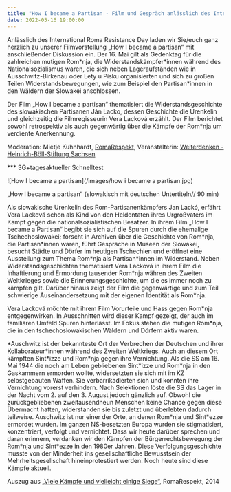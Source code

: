 ```yaml
---
title: "How I became a Partisan - Film und Gespräch anlässlich des International Roma Resistance Day mit der Filmemacherin Vera Lacková"
date: 2022-05-16 19:00:00
---
```


Anlässlich des International Roma Resistance Day laden wir Sie/euch ganz herzlich zu unserer Filmvorstellung „How I became a partisan“ mit anschließender Diskussion ein. Der 16. Mai gilt als Gedenktag für die zahlreichen mutigen Rom\*nja, die Widerstandskämpfer\*innen während des Nationalsozialismus waren, die sich neben Lageraufständen wie in Ausschwitz-Birkenau oder Lety u Písku organisierten und sich zu großen Teilen Widerstandsbewegungen, wie zum Beispiel den Partisan\*innen in den Wäldern der Slowakei anschlossen.

Der Film „How I became a partisan“ thematisiert die Widerstandsgeschichte des slowakischen Partisanen Ján Lacko, dessen Geschichte die Urenkelin und gleichzeitig die Filmregisseurin Vera Lacková erzählt. Der Film berichtet sowohl retrospektiv als auch gegenwärtig über die Kämpfe der Rom\*nja um verdiente Anerkennung.

Moderation: Mietje Kuhnhardt, [RomaRespekt](https://www.weiterdenken.de/de/romarespekt), Veranstalterin: [Weiterdenken - Heinrich-Böll-Stiftung Sachsen](https://www.weiterdenken.de/)

*** 3G+tagesaktueller Schnelltest

![How I became a partisan](/images/how i became a partisan.jpg)

„How I became a partisan“ (slowakisch mit deutschen Untertiteln// 90 min)

Als slowakische Urenkelin des Rom-Partisanenkämpfers Jan Lackó, erfährt Vera Lacková schon als Kind von den Heldentaten ihres Urgroßvaters im Kampf gegen die nationalsozialistischen Besatzer. In ihrem Film „How I became a Partisan“ begibt sie sich auf die Spuren durch die ehemalige Tschechoslowakei; forscht in Archiven über die Geschichte von Rom\*nja, die Partisan\*innen waren, führt Gespräche in Museen der Slowakei, besucht Städte und Dörfer im heutigen Tschechien und eröffnet eine Ausstellung zum Thema Rom\*nja als Partisan\*innen im Widerstand. Neben Widerstandsgeschichten thematisiert Vera Lacková in ihrem Film die Inhaftierung und Ermordung tausender Rom\*nja währen des Zweiten Weltkrieges sowie die Erinnerungsgeschichte, um die es immer noch zu kämpfen gilt. Darüber hinaus zeigt der Film die gegenwärtige und zum Teil schwierige Auseinandersetzung mit der eigenen Identität als Rom\*nja.

Vera Lacková möchte mit ihrem Film Vorurteile und Hass gegen Rom\*nja entgegenwirken. In Ausschnitten wird dieser Kampf gezeigt, der auch im familiären Umfeld Spuren hinterlässt. Im Fokus stehen die mutigen Rom\*nja, die in den tschechoslowakischen Wäldern und Dörfern aktiv waren.

*Auschwitz ist der bekannteste Ort der Verbrechen der Deutschen und ihrer Kollaborateur\*innen während des Zweiten Weltkriegs. Auch an diesem Ort kämpften Sint\*izze und Rom\*nja gegen ihre Vernichtung. Als die SS am 16. Mai 1944 die noch am Leben gebliebenen Sint\*izze und Rom\*nja in den Gaskammern ermorden wollte, widersetzten sie sich mit im KZ selbstgebauten Waffen. Sie verbarrikadierten sich und konnten ihre Vernichtung vorerst verhindern. Nach Selektionen löste die SS das Lager in der Nacht vom 2. auf den 3. August jedoch gänzlich auf. Obwohl die zurückgebliebenen zweitausendneun Menschen keine Chance gegen diese Übermacht hatten, widerstanden sie bis zuletzt und überlebten dadurch teilweise. Auschwitz ist nur einer der Orte, an denen Rom\*nja und Sint\*ezze ermordet wurden. Im ganzen NS-besetzten Europa wurden sie stigmatisiert, konzentriert, verfolgt und vernichtet. Dass wir heute darüber sprechen und daran erinnern, verdanken wir den Kämpfen der Bürgerrechtsbewegung der Rom\*nja und Sint\*ezze in den 1980er Jahren. Diese Verfolgungsgeschichte musste von der Minderheit ins gesellschaftliche
Bewusstsein der Mehrheitsgesellschaft hineinprotestiert werden. Noch heute sind diese Kämpfe aktuell.

Auszug aus [„Viele Kämpfe und vielleicht einige Siege“](https://weiterdenken.de/de/2016/08/01/viele-kaempfe-und-vielleicht-einige-siege), RomaRespekt, 2014
